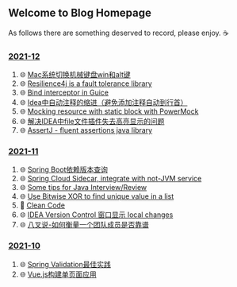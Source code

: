 ## Welcome to Blog Homepage

As follows there are something deserved to record, please enjoy. ☕️

### [2021-12](./2021-12/index.md)

1. 🌐 [Mac系统切换机械键盘win和alt键](https://www.jianshu.com/p/66922b2bc8c3)
2. 🌐 [Resilience4j is a fault tolerance library](https://github.com/resilience4j/resilience4j)
3. 🌐 [Bind interceptor in Guice](https://stackoverflow.com/questions/2716993/hidden-features-of-google-guice/2718802)
4. 🌐 [Idea中自动注释的缩进（避免添加注释自动到行首）](https://blog.csdn.net/daizhe/article/details/78249272)
5. 🌐 [Mocking resource with static block with PowerMock](https://stackoverflow.com/questions/47853919/mocking-getresource-in-static-block-with-powermock#comment82699235_47853919)
6. 🌐 [解决IDEA中file文件插件失去高亮显示的问题](https://blog.csdn.net/weixin_45310564/article/details/106183955)
7. 🌐 [AssertJ - fluent assertions java library](https://assertj.github.io/doc/)

### [2021-11](./2021-11/index.md)

1. 🌐 [Spring Boot依赖版本查询](https://start.spring.io/actuator/info)
2. 🌐 [Spring Cloud Sidecar, integrate with not-JVM service](https://cloud.spring.io/spring-cloud-netflix/multi/multi__polyglot_support_with_sidecar.html)
3. 🌐 [Some tips for Java Interview/Review](http://blog.itmyhome.com/java-interview/)
4. 🌐 [Use Bitwise XOR to find unique value in a list](https://yonatankra.com/how-to-find-a-unique-number-in-a-list-of-pairs/)
5. 🔗 [Clean Code](./2021-11/clean-code.md)
6. 🌐 [IDEA Version Control 窗口显示 local changes](https://blog.csdn.net/comeilmforever/article/details/107753783)
7. 🌐 [八叉说-如何衡量一个团队成员是否靠谱](https://mp.weixin.qq.com/s/J3YfH7kilubHflyJk5yUAg)

### [2021-10](./2021-10/index.md)

1. 🌐 [Spring Validation最佳实践](https://segmentfault.com/a/1190000023471742)
2. 🌐 [Vue.js构建单页面应用](https://www.jianshu.com/p/3fd8f088e824)
